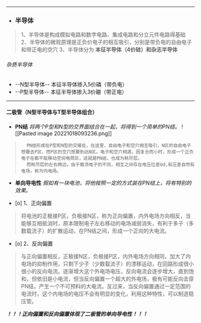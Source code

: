 
------
- ### 半导体
>	1、半导体是构成模拟电路和数字电路、集成电路和分立元件电路得基础
>	2、半导体的微观原理是正负价电子的相互吸引，分别是带负电的自由电子和带正电的空穴
>	3、半导体分为 **本征半导体（4价硅）**和**杂志半导体**

###### 杂质半导体
- --N型半导体--
		本征半导体掺入5价磷（带负电）
- --P型半导体--
		本征半导体掺入3价硼（带正电）

------
#### 二极管（N型半导体与T型半导体组合）

- **PN结**
		_将两个P型和N型的交界面结合在一起，将得到一个简单的PN结。_
	![[Pasted image 20221018093236.png]]

>		PN结形成在P型和N型的交接处，在这里，自由电子和空穴相互吸引，N区的自由电子想要去P区，而P区的空穴想要到达N区。电子和空穴相遇，因复合而小时，形成一个正负电子在都不能移动空间电荷区，这就是PN结，也成为耗尽层。
>		而耗尽层的左右两边，由于载流电子的不同，相互之间存在电压位差Ud,有压差自然有电场，称为内电场。

- **单向导电性**
	_假如有一块电池，将他按照一定的方式装在PN结上，将有特别的效果。_
	
- [o]	1、正向偏置
>将电池的正极接P区，负极接N区，称为正向偏置，内外电场方向相反，当能够互相抵消时，原本限制电子左右移动的电场减弱消失，有利于多子（多数载流子）的扩散运动，在PN结之间，形成一个正向的大电流。

- [o] 2、反向偏置
>与正向偏置相反，正极接N区，负极接P区，内外电场方向相同，加大了内电场的抑制作用，只剩下少子（少数载流子）的漂移运动，在回路形成很小很小的反向电流。逐渐增大这个外电场电压，反向电流会逐步增大，直到饱和，但依旧是小电流，但当反向偏置一个超大的外电场，极有可能反向击穿PN结，产生一个不可预料的大电流。反过来，当反向偏置通过一定范围的电流时，这个内电场的电压不会有明显的变化，利用这种特性，可以制造稳压管。

_**！！！正向偏置和反向偏置体现了二极管的单向导电性！！！**_







